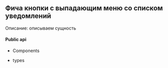 ## Фича кнопки с выпадающим меню со списком уведомлений

Описание:
описываем сущность

#### Public api

-   Components

-   types
